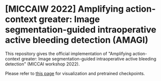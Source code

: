 # [MICCAIW 2022] Amplifying action-context greater: Image segmentation-guided intraoperative active bleeding detection (AMAGI) 

This repository gives the official implementation of "Amplifying action-context greater: Image segmentation-guided intraoperative active bleeding detection" (MICCAI workshop 2022).

Please refer to [this page](http://sghong977.github.io/bleeding) for visualization and pretrained checkpoints.
